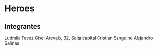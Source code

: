 # Heroes
## Integrantes
Ludmila Tevez
Gisel Arevalo, 32, Salta capital
Cristian Sanguine
Alejandro Salinas